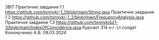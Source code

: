 ЗВІТ 
Практичне завдання 1.1
https://github.com/txnnyk/-1_1/blob/main/String.java
Практичне завдання 1.2
https://github.com/txnnyk/-1_2/blob/main/FrequencyAnalysis.java
Практичне завдання 1.3
https://github.com/txnnyk/pz1-3/blob/main/IndexOfCoincidence.java
Курсант 314 н.г. ст.солдат Кононученко А.В.
09.03.2024
